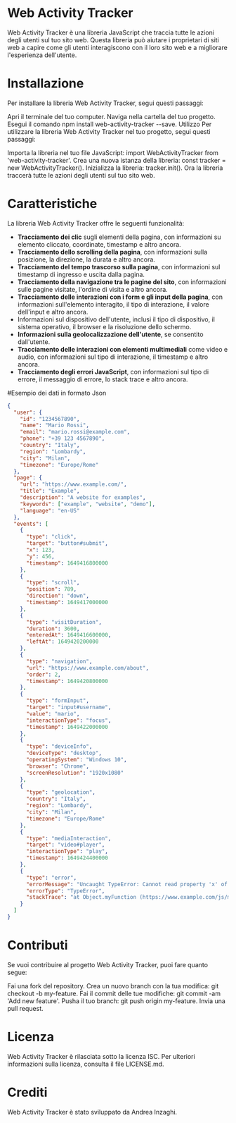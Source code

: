 # Web Activity Tracker
Web Activity Tracker è una libreria JavaScript che traccia tutte le azioni degli utenti sul tuo sito web. Questa libreria può aiutare i proprietari di siti web a capire come gli utenti interagiscono con il loro sito web e a migliorare l'esperienza dell'utente.

# Installazione
Per installare la libreria Web Activity Tracker, segui questi passaggi:

Apri il terminale del tuo computer.
Naviga nella cartella del tuo progetto.
Esegui il comando npm install web-activity-tracker --save.
Utilizzo
Per utilizzare la libreria Web Activity Tracker nel tuo progetto, segui questi passaggi:

Importa la libreria nel tuo file JavaScript: import WebActivityTracker from 'web-activity-tracker'.
Crea una nuova istanza della libreria: const tracker = new WebActivityTracker().
Inizializza la libreria: tracker.init().
Ora la libreria traccerà tutte le azioni degli utenti sul tuo sito web.

# Caratteristiche
La libreria Web Activity Tracker offre le seguenti funzionalità:
<ul>
  <li><b>Tracciamento dei clic</b> sugli elementi della pagina, con informazioni su elemento cliccato, coordinate, timestamp e altro ancora.</li>
  <li><b>Tracciamento dello scrolling della pagina</b>, con informazioni sulla posizione, la direzione, la durata e altro ancora.</li>
  <li><b>Tracciamento del tempo trascorso sulla pagina</b>, con informazioni sul timestamp di ingresso e uscita dalla pagina.</li>
  <li><b>Tracciamento della navigazione tra le pagine del sito</b>, con informazioni sulle pagine visitate, l'ordine di visita e altro ancora.</li>
  <li><b>Tracciamento delle interazioni con i form e gli input della pagina</b>, con informazioni sull'elemento interagito, il tipo di interazione, il valore dell'input e altro ancora.</li>
  <li>Informazioni sul dispositivo dell'utente, inclusi il tipo di dispositivo, il sistema operativo, il browser e la risoluzione dello schermo.</li>
  <li><b>Informazioni sulla geolocalizzazione dell'utente</b>, se consentito dall'utente.</li>
  <li><b>Tracciamento delle interazioni con elementi multimediali</b> come video e audio, con informazioni sul tipo di interazione, il timestamp e altro ancora.</li>
  <li><b>Tracciamento degli errori JavaScript</b>, con informazioni sul tipo di errore, il messaggio di errore, lo stack trace e altro ancora.</li>
</ul>

#Esempio dei dati in formato Json

```json
{
  "user": {
    "id": "1234567890",
    "name": "Mario Rossi",
    "email": "mario.rossi@example.com",
    "phone": "+39 123 4567890",
    "country": "Italy",
    "region": "Lombardy",
    "city": "Milan",
    "timezone": "Europe/Rome"
  },
  "page": {
    "url": "https://www.example.com/",
    "title": "Example",
    "description": "A website for examples",
    "keywords": ["example", "website", "demo"],
    "language": "en-US"
  },
  "events": [
    {
      "type": "click",
      "target": "button#submit",
      "x": 123,
      "y": 456,
      "timestamp": 1649416800000
    },
    {
      "type": "scroll",
      "position": 789,
      "direction": "down",
      "timestamp": 1649417000000
    },
    {
      "type": "visitDuration",
      "duration": 3600,
      "enteredAt": 1649416600000,
      "leftAt": 1649420200000
    },
    {
      "type": "navigation",
      "url": "https://www.example.com/about",
      "order": 2,
      "timestamp": 1649420800000
    },
    {
      "type": "formInput",
      "target": "input#username",
      "value": "mario",
      "interactionType": "focus",
      "timestamp": 1649422000000
    },
    {
      "type": "deviceInfo",
      "deviceType": "desktop",
      "operatingSystem": "Windows 10",
      "browser": "Chrome",
      "screenResolution": "1920x1080"
    },
    {
      "type": "geolocation",
      "country": "Italy",
      "region": "Lombardy",
      "city": "Milan",
      "timezone": "Europe/Rome"
    },
    {
      "type": "mediaInteraction",
      "target": "video#player",
      "interactionType": "play",
      "timestamp": 1649424400000
    },
    {
      "type": "error",
      "errorMessage": "Uncaught TypeError: Cannot read property 'x' of undefined",
      "errorType": "TypeError",
      "stackTrace": "at Object.myFunction (https://www.example.com/js/main.js:10:15)\nat ..."
    }
  ]
}
```

# Contributi
Se vuoi contribuire al progetto Web Activity Tracker, puoi fare quanto segue:

Fai una fork del repository.
Crea un nuovo branch con la tua modifica: git checkout -b my-feature.
Fai il commit delle tue modifiche: git commit -am 'Add new feature'.
Pusha il tuo branch: git push origin my-feature.
Invia una pull request.

# Licenza
Web Activity Tracker è rilasciata sotto la licenza ISC. Per ulteriori informazioni sulla licenza, consulta il file LICENSE.md.

# Crediti
Web Activity Tracker è stato sviluppato da Andrea Inzaghi.

